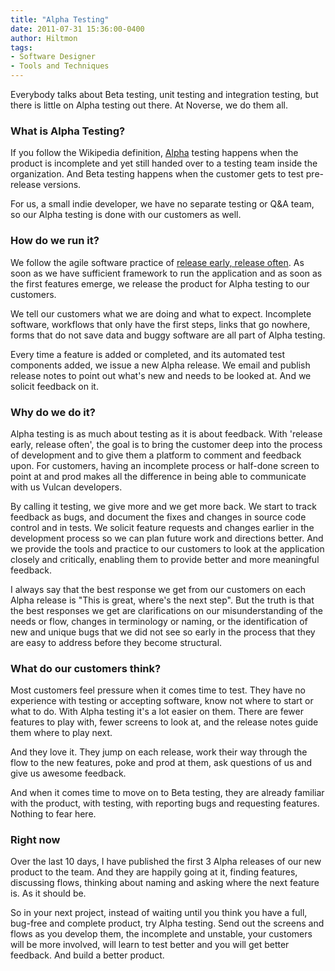 ```yaml
---
title: "Alpha Testing"
date: 2011-07-31 15:36:00-0400
author: Hiltmon
tags:
- Software Designer
- Tools and Techniques
---
```


Everybody talks about Beta testing, unit testing and integration testing, but there is little on Alpha testing out there.  At Noverse, we do them all.

### What is Alpha Testing?

If you follow the Wikipedia definition, [Alpha](http://en.wikipedia.org/wiki/Software_release_life_cycle#Alpha) testing happens when the product is incomplete and yet still handed over to a testing team inside the organization.  And Beta testing happens when the customer gets to test pre-release versions.

For us, a small indie developer, we have no separate testing or Q&A team, so our Alpha testing is done with our customers as well.

### How do we run it?

We follow the agile software practice of [release early, release often](http://en.wikipedia.org/wiki/Release_early,_release_often).  As soon as we have sufficient framework to run the application and as soon as the first features emerge, we release the product for Alpha testing to our customers.

We tell our customers what we are doing and what to expect.  Incomplete software, workflows that only have the first steps, links that go nowhere, forms that do not save data and buggy software are all part of Alpha testing.

Every time a feature is added or completed, and its automated test components added, we issue a new Alpha release.  We email and publish release notes to point out what's new and needs to be looked at.  And we solicit feedback on it.

### Why do we do it?

Alpha testing is as much about testing as it is about feedback.  With 'release early, release often', the goal is to bring the customer deep into the process of development and to give them a platform to comment and feedback upon.  For customers, having an incomplete process or half-done screen to point at and prod makes all the difference in being able to communicate with us Vulcan developers.

By calling it testing, we give more and we get more back. We start to track feedback as bugs, and document the fixes and changes in source code control and in tests.  We solicit feature requests and changes earlier in the development process so we can plan future work and directions better.  And we provide the tools and practice to our customers to look at the application closely and critically, enabling them to provide better and more meaningful feedback.

I always say that the best response we get from our customers on each Alpha release is "This is great, where's the next step".  But the truth is that the best responses we get are clarifications on our misunderstanding of the needs or flow, changes in terminology or naming, or the identification of new and unique bugs that we did not see so early in the process that they are easy to address before they become structural.

### What do our customers think?

Most customers feel pressure when it comes time to test.  They have no experience with testing or accepting software, know not where to start or what to do.  With Alpha testing it's a lot easier on them.  There are fewer features to play with, fewer screens to look at, and the release notes guide them where to play next.

And they love it.  They jump on each release, work their way through the flow to the new features, poke and prod at them, ask questions of us and give us awesome feedback.

And when it comes time to move on to Beta testing, they are already familiar with the product, with testing, with reporting bugs and requesting features.  Nothing to fear here.

### Right now

Over the last 10 days, I have published the first 3 Alpha releases of our new product to the team.  And they are happily going at it, finding features, discussing flows, thinking about naming and asking where the next feature is.  As it should be.

So in your next project, instead of waiting until you think you have a full, bug-free and complete product, try Alpha testing.  Send out the screens and flows as you develop them, the incomplete and unstable, your customers will be more involved, will learn to test better and you will get better feedback.  And build a better product.
